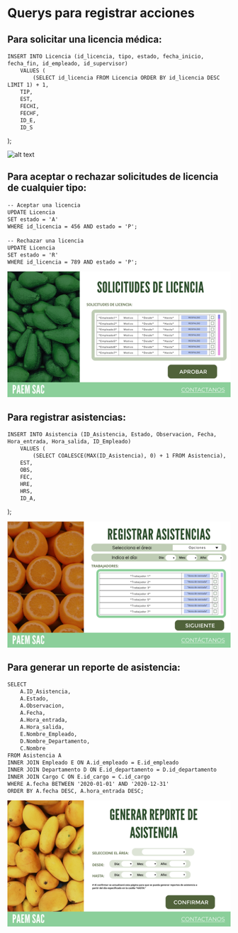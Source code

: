 # Querys para registrar acciones

## Para solicitar una licencia médica:
    
	INSERT INTO Licencia (id_licencia, tipo, estado, fecha_inicio, fecha_fin, id_empleado, id_supervisor)
        VALUES (
            (SELECT id_licencia FROM Licencia ORDER BY id_licencia DESC LIMIT 1) + 1,
        TIP,
        EST,
        FECHI,
        FECHF,
        ID_E,
        ID_S
);

![alt text](../Entregable3/Front/SolicitudFalta.png)

## Para aceptar o rechazar solicitudes de licencia de cualquier tipo:

    -- Aceptar una licencia
    UPDATE Licencia
    SET estado = 'A'
    WHERE id_licencia = 456 AND estado = 'P';

    -- Rechazar una licencia  
    UPDATE Licencia
    SET estado = 'R'
    WHERE id_licencia = 789 AND estado = 'P';

![alt text](../Entregable3/Front/AceptarSolicitud.png)

## Para registrar asistencias:

    INSERT INTO Asistencia (ID_Asistencia, Estado, Observacion, Fecha, Hora_entrada, Hora_salida, ID_Empleado)
        VALUES (
            (SELECT COALESCE(MAX(ID_Asistencia), 0) + 1 FROM Asistencia),
        EST,
        OBS,
        FEC,
        HRE,
        HRS,
        ID_A,
);

![alt text](../Entregable3/Front/RegistroAsistencia.png)

## Para generar un reporte de asistencia:

    SELECT
        A.ID_Asistencia,
        A.Estado,
        A.Observacion,
        A.Fecha,
        A.Hora_entrada,
        A.Hora_salida,
        E.Nombre_Empleado,
        D.Nombre_Departamento,
        C.Nombre
    FROM Asistencia A
    INNER JOIN Empleado E ON A.id_empleado = E.id_empleado
    INNER JOIN Departamento D ON E.id_departamento = D.id_departamento
    INNER JOIN Cargo C ON E.id_cargo = C.id_cargo
    WHERE A.fecha BETWEEN '2020-01-01' AND '2020-12-31'
    ORDER BY A.fecha DESC, A.hora_entrada DESC;
 
![alt text](../Entregable3/Front/GenerarReportes.png)